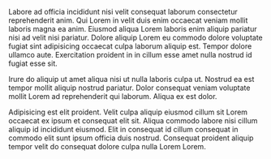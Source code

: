 Labore ad officia incididunt nisi velit consequat laborum consectetur reprehenderit anim. Qui Lorem in velit duis enim occaecat veniam mollit laboris magna ea anim. Eiusmod aliqua Lorem laboris enim aliquip pariatur nisi ad velit nisi pariatur. Dolore aliquip Lorem eu commodo dolore voluptate fugiat sint adipisicing occaecat culpa laborum aliquip est. Tempor dolore ullamco aute. Exercitation proident in in cillum esse amet nulla nostrud id fugiat esse sit.

Irure do aliquip ut amet aliqua nisi ut nulla laboris culpa ut. Nostrud ea est tempor mollit aliquip nostrud pariatur. Dolor consequat veniam voluptate mollit Lorem ad reprehenderit qui laborum. Aliqua ex est dolor.

Adipisicing est elit proident. Velit culpa aliquip eiusmod cillum sit Lorem occaecat ex ipsum et consequat elit sit. Aliqua commodo labore nisi cillum aliquip id incididunt eiusmod. Elit in consequat id cillum consequat in commodo elit sunt ipsum officia duis nostrud. Consequat proident aliquip tempor velit do consequat dolore culpa nulla Lorem Lorem.